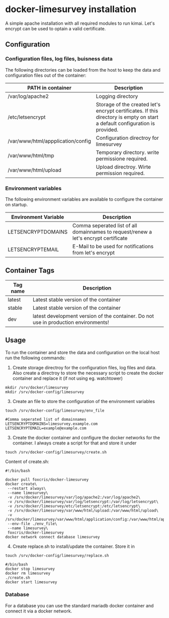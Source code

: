 # docker-limesurvey installation


A simple apache installation with all required modules to run kimai. Let's encrypt can be used to optain a valid certificate. 
  
## Configuration
 
### Configuration files, log files, buisness data
The following directories can be loaded from the host to keep the data and configuration files out of the container:

 | PATH in container | Description |
 | ---------------------- | ----------- |
 | /var/log/apache2 | Logging directory |
 | /etc/letsencrypt | Storage of the created let's encrypt certificates. If this directory is empty on start a default configuration is provided.|
 | /var/www/html/appplication/config | Configuration directroy for limesurvey |
 | /var/www/html/tmp | Temporary directory. write permissione required. |
 | /var/www/html/upload | Upload directroy. Wirte permission required. |
 
### Environment variables
The following environment variables are available to configure the container on startup.

 | Environment Variable | Description |
 | ---------------------- | ----------- |
 | LETSENCRYPTDOMAINS | Comma seperated list of all domainnames to request/renew a let's encrypt certificate |
 | LETSENCRYPTEMAIL | E-Mail to be used for notifications from let's encrypt |

## Container Tags

 | Tag name | Description |
 | ---------------------- | ----------- |
 | latest | Latest stable version of the container |
 | stable | Latest stable version of the container |
 | dev | latest development version of the container. Do not use in production environments! |

## Usage

To run the container and store the data and configuration on the local host run the following commands:
1. Create storage directroy for the configuration files, log files and data. Also create a directroy to store the necessary script to create the docker container and replace it (if not using eg. watchtower)
```
mkdir /srv/docker/limesurvey
mkdir /srv/docker-config/limesurvey
```

3. Create an file to store the configuration of the environment variables
```
touch /srv/docker-config/limesurvey/env_file
```
```
#Comma seperated list of domainnames
LETSENCRYPTDOMAINS=limesurvey.example.com
LETSENCRYPTEMAIL=example@example.com
```

3. Create the docker container and configure the docker networks for the container. I always create a script for that and store it under
```
touch /srv/docker-config/limesurvey/create.sh
```
Content of create.sh:
```
#!/bin/bash

docker pull foxcris/docker-limesurvey
docker create\
 --restart always\
 --name limesurvey\
 -v /srv/docker/limesurvey/var/log/apache2:/var/log/apache2\
 -v /srv/docker/limesurvey/var/log/letsencrypt:/var/log/letsencrypt\
 -v /srv/docker/limesurvey/etc/letsencrypt:/etc/letsencrypt\
 -v /srv/docker/limesurvey/var/www/html/upload:/var/www/html/upload\
 -v /srv/docker/limesurvey/var/www/html/application/config:/var/www/html/application/config\
 --env-file ./env_file\
 --name limesurvey\
 foxcris/docker-limesurvey
docker network connect database limesurvey
```

4. Create replace.sh to install/update the container. Store it in
```
touch /srv/docker-config/limesurvey/replace.sh
```
```
#/bin/bash
docker stop limesurvey
docker rm limesurvey
./create.sh
docker start limesurvey
```


### Database
For a database you can use the standard mariadb docker container and connect it via a docker network.

